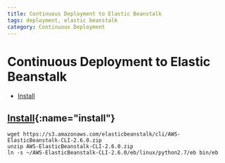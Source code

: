```yaml
---
title: Continuous Deployment to Elastic Beanstalk
tags: deployment, elastic beanstalk
category: Continuous Deployment
---
```


# Continuous Deployment to Elastic Beanstalk

+ [Install](#install)

## [Install](#install){:name="install"}

~~~shell
wget https://s3.amazonaws.com/elasticbeanstalk/cli/AWS-ElasticBeanstalk-CLI-2.6.0.zip
unzip AWS-ElasticBeanstalk-CLI-2.6.0.zip
ln -s ~/AWS-ElasticBeanstalk-CLI-2.6.0/eb/linux/python2.7/eb bin/eb
~~~

